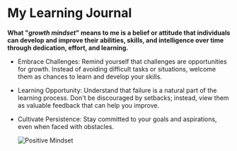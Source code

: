 # My Learning Journal

**What "_growth mindset_" means to me is a belief or attitude that individuals can develop and improve their abilities, skills, and intelligence over time through dedication, effort, and learning.** 

* Embrace Challenges:
Remind yourself that challenges are opportunities for growth. Instead of avoiding difficult tasks or situations, welcome them as chances to learn and develop your skills.

* Learning Opportunity:
Understand that failure is a natural part of the learning process. Don't be discouraged by setbacks; instead, view them as valuable feedback that can help you improve.

* Cultivate Persistence:
Stay committed to your goals and aspirations, even when faced with obstacles.

  ![Positive Mindset](https://m.media-amazon.com/images/I/81SyRrRPOGL._AC_UF894,1000_QL80_.jpg)
